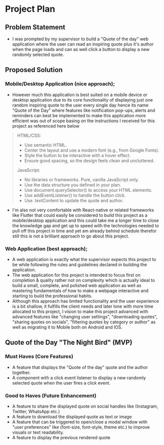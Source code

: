# Project Plan

## Problem Statement

- I was prompted by my supervisor to build a "Quote of the day" web application where the user can read an inspiring quote plus it's author when the page loads and can as well click a button to display a new randomly selected quote.

## Proposed Solution

### Mobile/Desktop Application (nice approach);

- However much this application is best suited on a mobile device or desktop application due to its core functionality of displaying just one random inspiring quote to the user every single day hence its name "Quote of the Day" where features like notification pop-ups, alerts and reminders can best be implemented to make this application more efficient was out of scope basing on the instructions I received for this project as referenced here below

> HTML/CSS:
>
> - Use semantic HTML.
> - Center the layout and use a modern font (e.g., from Google Fonts).
> - Style the button to be interactive with a hover effect.
> - Ensure good spacing, so the design feels clean and uncluttered.
>
> JavaScript:
>
> - No libraries or frameworks. Pure, vanilla JavaScript only.
> - Use the data structure you defined in your plan.
> - Use document.querySelector() to access your HTML elements.
> - Use addEventListener() to handle the button click.
> - Use .textContent to update the quote and author.

- I'm also not very comfortable with React-native or related frameworks like Flutter that could easily be considered to build this project as a mobile/desktop application and this could take me a longer time to close the knowledge gap and get up to speed with the technologies needed to pull off this project in time and yet am already behind schedule therefor still this is not a brilliant approach to go about this project.

### Web Application (best approach);

- A web application is exactly what the supervisor expects this project to be while following the rules and guidelines declared in building the application.
- The web application for this project is intended to focus first on completion & quality rather not on complexity which is actually ideal to build a small, complete, and polished web application as well as mastering fundamentals of how to make a webpage interactive and starting to build the professional habits.
- Although this approach has limited functionality and the user experience is a bit shallow, it fulfills the client needs and later lone with more time allocated to this project, I vision to make this project advanced with advanced features like "changing user settings", "downloading quotes", "sharing quotes on socials", "filtering quotes by category or author" as well as migrating it to Mobile both on Android and IOS.

## Quote of the Day "The Night Bird" (MVP)

### Must Haves (Core Features)

- A feature that displays the "Quote of the day" quote and the author together.
- A component with a click event listener to display a new randomly selected quote when the user fires a click event.

### Good to Haves (Future Enhancement)

- A feature to share the displayed quote on social handles like (Instagram, Twitter, WhatsApp etc.)
- A feature to download the displayed quote as text or image
- A feature that can be triggered to open/close a modal window with "user preferences" like (font-size, font-style, theme etc.) to improve visuals or text readability.
- A feature to display the previous rendered quote

